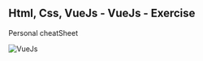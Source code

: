 Html, Css, VueJs - VueJs - Exercise
---

Personal cheatSheet

![VueJs](https://vuejs.org/images/logo.png)
